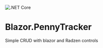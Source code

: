 ![.NET Core](https://github.com/mitko100/Blazor.PennyTracker/workflows/.NET%20Core/badge.svg)

# Blazor.PennyTracker
Simple CRUD with blazor and Radzen controls
